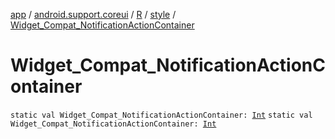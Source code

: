 [app](../../../index.md) / [android.support.coreui](../../index.md) / [R](../index.md) / [style](index.md) / [Widget_Compat_NotificationActionContainer](.)

# Widget_Compat_NotificationActionContainer

`static val Widget_Compat_NotificationActionContainer: `[`Int`](https://kotlinlang.org/api/latest/jvm/stdlib/kotlin/-int/index.html)
`static val Widget_Compat_NotificationActionContainer: `[`Int`](https://kotlinlang.org/api/latest/jvm/stdlib/kotlin/-int/index.html)